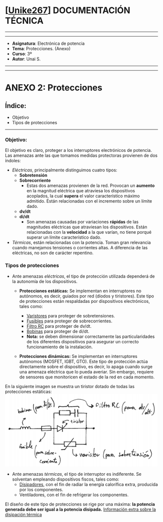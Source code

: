 # [[Unike267](https://github.com/Unike267)] DOCUMENTACIÓN TÉCNICA
---
---

- **Asignatura**: Electrónica de potencia
- **Tema**: Protecciones. (Anexo)
- **Curso**: 3º 
- **Autor**: Unai S.

---
---

# ANEXO 2: Protecciones

## Índice:

- Objetivo
- Tipos de protecciones

---

### Objetivo:

El objetivo es claro, proteger a los interruptores electrónicos de potencia. 
Las amenazas ante las que tomamos medidas protectoras provienen de dos índoles:

- *Eléctricas*, principalmente distinguimos cuatro tipos:
    + **Sobretensión** 
    + **Sobrecorriente**
        + Estas dos amenazas provienen de la red. Provocan un **aumento** en la magnitud eléctrica que atraviesa los dispositivos acoplados, la cual **supera** el valor característico máximo admitido. 
        Están relacionadas con el incremento sobre un límite dado.
    + **dv/dt**
    + **di/dt**
        + Son amenazas causadas por variaciones **rápidas** de las magnitudes eléctricas que atraviesan los dispositivos. Están relacionadas con la **velocidad** a la que varían, no tiene porqué superar un límite característico dado.
- *Térmicas*, están relacionadas con la potencia. Toman gran relevancia cuando manejamos tensiones o corrientes altas. A diferencia de las eléctricas, no son de carácter repentino.


### Tipos de protecciones

- Ante amenazas *eléctricas*, el tipo de protección utilizada dependerá de la autonomía de los dispositivos. 
    + **Protecciones estáticas:** Se implementan en interruptores no autónomos, es decir, guiados por red (diodos y tiristores). Este tipo de protecciones están respaldadas por dispositivos electrónicos, tales como:
        + [Varistores](https://es.wikipedia.org/wiki/Varistor "info sobre varistores") para proteger de sobretensiones.
        + [Fusibles](https://es.wikipedia.org/wiki/Fusible "info sobre fusibles") para proteger de sobrecorrientes.
        + [Filtro RC](https://es.wikipedia.org/wiki/Circuito_RC "info sobre circuito RC") para proteger de dv/dt.
        + [Bobinas](https://es.wikipedia.org/wiki/Inductor "info sobre bobinas") para proteger de di/dt.
        + **Nota:** se deben dimensionar correctamente las particularidades de los diferentes dispositivos para asegurar un correcto funcionamiento de la instalación.

    + **Protecciones dinámicas:** Se implementan en interruptores autónomos (MOSFET, IGBT, GTO). 
    Este tipo de protección actúa directamente sobre el dispositivo, es decir, lo apaga cuando surge una amenaza eléctrica que lo pueda averiar. Sin embargo, requiere de sensores que monitoricen el estado de la red en cada momento.

En la siguiente imagen se muestra un tiristor dotado de todas las protecciones estáticas:
![Tiristor protegido](https://raw.githubusercontent.com/Unike267/Photos/master/UNI-Photos/potencia/picture1.png)

- Ante amenazas *térmicas*, el tipo de interruptor es indiferente. Se solventan empleando dispositivos fiscos, tales como: 
    + [Disipadores](https://es.wikipedia.org/wiki/Disipador "info sobre disipadores"), con el fin de radiar la energía calorífica extra, producida por los componentes.
    + Ventiladores, con el fin de refrigerar los componentes.

El diseño de este tipo de protecciones se rige por una máxima: **la potencia generada debe ser igual a la potencia disipada.** 
[Información extra sobre la disipación térmica](http://rabfis15.uco.es/transistoresweb/Tutorial_General/disipacionTermica.html)